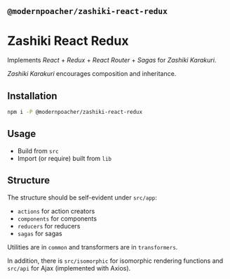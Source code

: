 ## `@modernpoacher/zashiki-react-redux`

# Zashiki React Redux

Implements *React* + *Redux* + *React Router* + *Sagas* for *Zashiki Karakuri*.

*Zashiki Karakuri* encourages composition and inheritance.

## Installation

```bash
npm i -P @modernpoacher/zashiki-react-redux
```

## Usage

- Build from `src`
- Import (or require) built from `lib`

## Structure

The structure should be self-evident under `src/app`:

- `actions` for action creators
- `components` for components
- `reducers` for reducers
- `sagas` for sagas

Utilities are in `common` and transformers are in `transformers`.

In addition, there is `src/isomorphic` for isomorphic rendering functions and `src/api` for Ajax (implemented with Axios).
